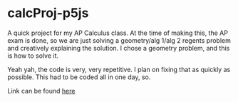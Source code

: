 # calcProj-p5js
A quick project for my AP Calculus class. At the time of making this, the AP exam is done, so we are just solving a geometry/alg 1/alg 2 regents problem and creatively explaining the solution. I chose a geometry problem, and this is how to solve it.

Yeah yah, the code is very, very repetitive. I plan on fixing that as quickly as possible. This had to be coded all in one day, so. 

Link can be found [here](https://jancarloa0524.github.io/calcProj-p5js/)
